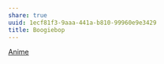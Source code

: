 ```yaml
---
share: true
uuid: 1ecf81f3-9aaa-441a-b810-99960e9e3429
title: Boogiebop
---
```

[Anime](../a0b15bdd-022a-4893-b12a-db25bfb5e041)